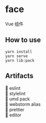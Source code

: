 # face
Vue 组件

## How to use
```
yarn install
yarn serve
yarn lib:pack
```

## Artifacts
:hammer: eslint  
:hammer: stylelint  
:hammer: umd pack  
:hammer: webstorm alias  
:hammer: prettier  
:hammer: editor  
